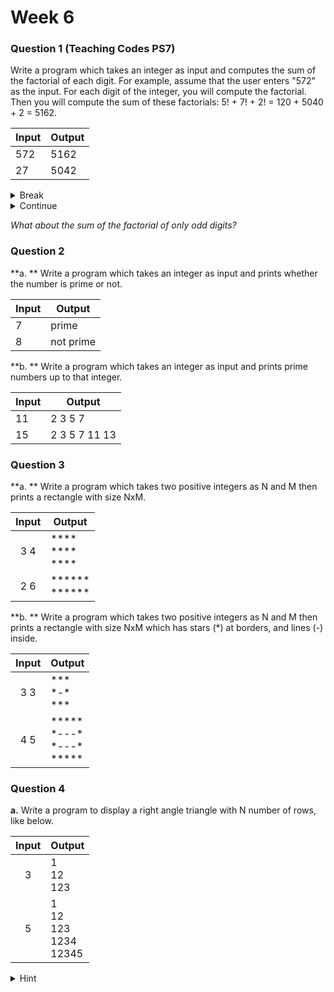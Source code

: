 # Week 6

### Question 1 (Teaching Codes PS7)

Write a program which takes an integer as input and computes the sum of the factorial of each digit.  For example, assume that the user enters "572" as the input. For each digit of the integer, you will compute the factorial. Then you will compute the sum of these factorials: 5! + 7! + 2! = 120 + 5040 + 2 = 5162.

| Input | Output |
| ----- | ------ |
| 572   | 5162   |
| 27    | 5042   |

<details><summary>Break</summary>  
<img src="https://cdn.programiz.com/sites/tutorial2program/files/c-break-statement-works.jpg" alt="Break">
</details> 

<details><summary>Continue</summary>  
    <img src="https://cdn.programiz.com/sites/tutorial2program/files/c-continue-statement-works.jpg"> 
</details>

*What about the sum of the factorial of only odd digits?*

### Question 2

**a. ** Write a program which takes an integer as input and prints whether the number is prime or not.

| Input | Output    |
| ----- | --------- |
| 7     | prime     |
| 8     | not prime |

**b. ** Write a program which takes an integer as input and prints prime numbers up to that integer.

| Input | Output        |
| ----- | ------------- |
| 11    | 2 3 5 7       |
| 15    | 2 3 5 7 11 13 |

### Question 3

**a. ** Write a program which takes two positive integers as N and M then prints a rectangle with size NxM. 

| Input | Output                               |
| :---: | ------------------------------------ |
|  3 4  | \*\*\*\*<br />\*\*\*\*<br />\*\*\*\* |
|  2 6  | \*\*\*\*\*\*<br />*\*\*\*\*\*        |

**b. ** Write a program which takes two positive integers as N and M then prints a rectangle with size NxM which has stars (*) at borders, and lines (-) inside.

| Input | Output                                              |
| :---: | --------------------------------------------------- |
|  3 3  | \*\*\*<br />\*-\*<br />\*\*\*                       |
|  4 5  | \*\*\*\*\*<br />*---\*<br />\*---\*<br />\*\*\*\*\* |

### Question 4

**a.** Write a program to display a right angle triangle with N number of rows, like below.

| Input | Output                                  |
| :---: | --------------------------------------- |
|   3   | 1<br />12<br />123                      |
|   5   | 1<br />12<br />123<br />1234<br />12345 |

<details><summary>Hint</summary> At each row, we iterate from 1 to the row number.

**b.** Write a program which takes two integer as N and x and display a right angle triangle with N number of rows formed by powers of x as follows:

| Input | Output                                |
| :---: | ------------------------------------- |
|  3 4  | 4<br />4 16 <br />4 16 64             |
|  4 3  | 3<br />3 9<br />3 9 27<br />3 8 27 81 |

<details><summary>Hint</summary> At each row, we take power of input integer from once to the row number times.

### Question 5

Write a program which takes an integer as input and prints an upper triangle of letters as follows:

| Input | Output                                            |
| :---: | ------------------------------------------------- |
|   5   | A B C D E<br />B C D E<br />C D E<br />D E<br />E |
|   3   | A B C<br />B C<br />C                             |

### Question 6 (Requested in the Lab Session)

Write a program which takes an integer as input and prints the following pattern:

| Input | Output                                                       |
| :---: | :----------------------------------------------------------- |
|   5   | \*<br />   \*\*<br />  \*\*\*<br /> \*\*\*\*<br />\*\*\*\*\* |
|   3   | \*<br /> \*\*<br />\*\*\*                                    |

